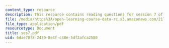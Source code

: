 ```yaml
---
content_type: resource
description: This resource contains reading questions for session 7 of the course.
file: /media/https%3A/open-learning-course-data-rc.s3.amazonaws.com/21l-423j-introduction-to-anglo-american-folk-music-fall-2005/6dae70f824308e4fc48e5df2afca2580_ses7.pdf
file_type: application/pdf
resourcetype: Document
title: ses7.pdf
uid: 6dae70f8-2430-8e4f-c48e-5df2afca2580
---
```

